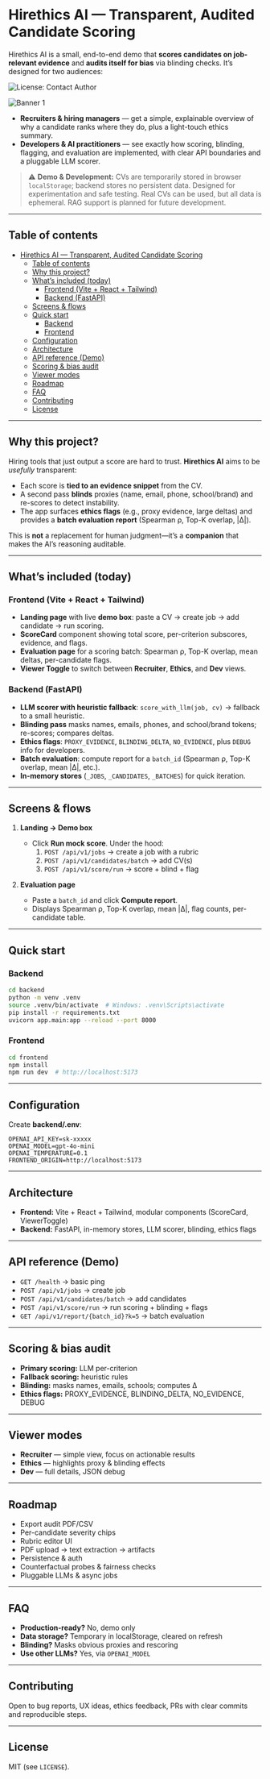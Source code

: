 # Hirethics AI — Transparent, Audited Candidate Scoring

Hirethics AI is a small, end-to-end demo that **scores candidates on job-relevant evidence** and **audits itself for bias** via blinding checks. It’s designed for two audiences:

![License: Contact Author](https://img.shields.io/badge/license-contact--author-orange)

![Banner 1](frontend/static/images/banner1.png)

- **Recruiters & hiring managers** — get a simple, explainable overview of why a candidate ranks where they do, plus a light-touch ethics summary.
- **Developers & AI practitioners** — see exactly how scoring, blinding, flagging, and evaluation are implemented, with clear API boundaries and a pluggable LLM scorer.

> ⚠️ **Demo & Development:** CVs are temporarily stored in browser `localStorage`; backend stores no persistent data. Designed for experimentation and safe testing. Real CVs can be used, but all data is ephemeral. RAG support is planned for future development.

---

## Table of contents

- [Hirethics AI — Transparent, Audited Candidate Scoring](#hirethics-ai--transparent-audited-candidate-scoring)
  - [Table of contents](#table-of-contents)
  - [Why this project?](#why-this-project)
  - [What’s included (today)](#whats-included-today)
    - [Frontend (Vite + React + Tailwind)](#frontend-vite--react--tailwind)
    - [Backend (FastAPI)](#backend-fastapi)
  - [Screens \& flows](#screens--flows)
  - [Quick start](#quick-start)
    - [Backend](#backend)
    - [Frontend](#frontend)
  - [Configuration](#configuration)
  - [Architecture](#architecture)
  - [API reference (Demo)](#api-reference-demo)
  - [Scoring \& bias audit](#scoring--bias-audit)
  - [Viewer modes](#viewer-modes)
  - [Roadmap](#roadmap)
  - [FAQ](#faq)
  - [Contributing](#contributing)
  - [License](#license)

---

## Why this project?

Hiring tools that just output a score are hard to trust. **Hirethics AI** aims to be *usefully* transparent:

- Each score is **tied to an evidence snippet** from the CV.
- A second pass **blinds** proxies (name, email, phone, school/brand) and re-scores to detect instability.
- The app surfaces **ethics flags** (e.g., proxy evidence, large deltas) and provides a **batch evaluation report** (Spearman ρ, Top-K overlap, |Δ|).

This is **not** a replacement for human judgment—it’s a **companion** that makes the AI’s reasoning auditable.

---

## What’s included (today)

### Frontend (Vite + React + Tailwind)
- **Landing page** with live **demo box**: paste a CV → create job → add candidate → run scoring.
- **ScoreCard** component showing total score, per-criterion subscores, evidence, and flags.
- **Evaluation page** for a scoring batch: Spearman ρ, Top-K overlap, mean deltas, per-candidate flags.
- **Viewer Toggle** to switch between **Recruiter**, **Ethics**, and **Dev** views.

### Backend (FastAPI)
- **LLM scorer with heuristic fallback**: `score_with_llm(job, cv)` → fallback to a small heuristic.
- **Blinding pass** masks names, emails, phones, and school/brand tokens; re-scores; compares deltas.
- **Ethics flags**: `PROXY_EVIDENCE`, `BLINDING_DELTA`, `NO_EVIDENCE`, plus `DEBUG` info for developers.
- **Batch evaluation**: compute report for a `batch_id` (Spearman ρ, Top-K overlap, mean |Δ|, etc.).
- **In-memory stores** (`_JOBS`, `_CANDIDATES`, `_BATCHES`) for quick iteration.

---

## Screens & flows

1. **Landing → Demo box**
   - Click **Run mock score**. Under the hood:
     1. `POST /api/v1/jobs` → create a job with a rubric
     2. `POST /api/v1/candidates/batch` → add CV(s)
     3. `POST /api/v1/score/run` → score + blind + flag

2. **Evaluation page**
   - Paste a `batch_id` and click **Compute report**.
   - Displays Spearman ρ, Top-K overlap, mean |Δ|, flag counts, per-candidate table.

---

## Quick start

### Backend

```bash
cd backend
python -m venv .venv
source .venv/bin/activate  # Windows: .venv\Scripts\activate
pip install -r requirements.txt
uvicorn app.main:app --reload --port 8000
```

### Frontend

```bash
cd frontend
npm install
npm run dev  # http://localhost:5173
```

---

## Configuration

Create **backend/.env**:

```env
OPENAI_API_KEY=sk-xxxxx
OPENAI_MODEL=gpt-4o-mini
OPENAI_TEMPERATURE=0.1
FRONTEND_ORIGIN=http://localhost:5173
```

---

## Architecture

- **Frontend:** Vite + React + Tailwind, modular components (ScoreCard, ViewerToggle)
- **Backend:** FastAPI, in-memory stores, LLM scorer, blinding, ethics flags

---

## API reference (Demo)

- `GET /health` → basic ping
- `POST /api/v1/jobs` → create job
- `POST /api/v1/candidates/batch` → add candidates
- `POST /api/v1/score/run` → run scoring + blinding + flags
- `GET /api/v1/report/{batch_id}?k=5` → batch evaluation

---

## Scoring & bias audit

- **Primary scoring:** LLM per-criterion
- **Fallback scoring:** heuristic rules
- **Blinding:** masks names, emails, schools; computes Δ
- **Ethics flags:** PROXY_EVIDENCE, BLINDING_DELTA, NO_EVIDENCE, DEBUG

---

## Viewer modes

- **Recruiter** — simple view, focus on actionable results
- **Ethics** — highlights proxy & blinding effects
- **Dev** — full details, JSON debug

---

## Roadmap

- Export audit PDF/CSV
- Per-candidate severity chips
- Rubric editor UI
- PDF upload → text extraction → artifacts
- Persistence & auth
- Counterfactual probes & fairness checks
- Pluggable LLMs & async jobs

---

## FAQ

- **Production-ready?** No, demo only
- **Data storage?** Temporary in localStorage, cleared on refresh
- **Blinding?** Masks obvious proxies and rescoring
- **Use other LLMs?** Yes, via `OPENAI_MODEL`

---

## Contributing

Open to bug reports, UX ideas, ethics feedback, PRs with clear commits and reproducible steps.

---

## License

MIT (see `LICENSE`).